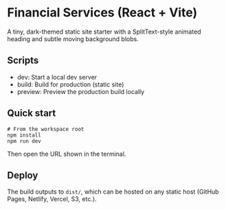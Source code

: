 # Financial Services (React + Vite)

A tiny, dark-themed static site starter with a SplitText-style animated heading and subtle moving background blobs.

## Scripts

- dev: Start a local dev server
- build: Build for production (static site)
- preview: Preview the production build locally

## Quick start

```pwsh
# From the workspace root
npm install
npm run dev
```

Then open the URL shown in the terminal.

## Deploy

The build outputs to `dist/`, which can be hosted on any static host (GitHub Pages, Netlify, Vercel, S3, etc.).
